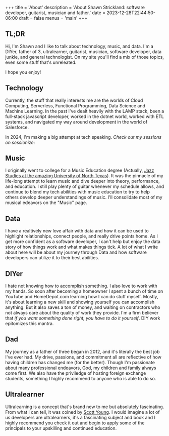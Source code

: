 +++
title = 'About'
description = 'About Shawn Strickland: software developer, guitarist, musician and father.'
date = 2023-12-28T22:44:50-06:00
draft = false
menus = 'main'
+++

## TL;DR
Hi, I'm Shawn and I like to talk about technology, music, and data. I'm a DIYer,
father of 3, ultralearner, guitarist, musician, software developer, data junkie,
and general technologist. On my site you'll find a mix of those topics, even some stuff that's unreleated.

I hope you enjoy!

## Technology
Currently, the stuff that really interests me are the worlds of Cloud Computing, Serverless, Functional Programming, Data Science and
Machine Learning. In the past I've dealt heavily with the LAMP stack, been a full-stack javascript developer, worked in the dotnet world, worked with ETL systems,
and navigated my way around development in the world of Salesforce.

In 2024, I'm making a big attempt at tech speaking.
_Check out my sessions on sessionize:_
<script type="text/javascript" src="https://sessionize.com/api/speaker/sessions/a94e4801-6b77-4c6e-9116-4ed3b9385571/0x0x3fb393x"></script>


## Music
I originally went to college for a Music Education degree (Actually, [Jazz Studies at the amazing University of North Texas](https://music.unt.edu)).
It was the pinnacle of my life-long attempt to learn music and dive deeper into theory, performance, and education. I
still play plenty of guitar whenever my schedule allows, and continue to blend my tech abilities with music education to try
to help others develop deeper understandings of music. I'll consolidate most of my musical edeavors on the "Music" page.

## Data
I have a realtively new love affair with data and how it can be used to highlight relationships, connect people, and really drive
points home. As I get more confident as a software developer, I can't help but enjoy the data story of how things work and what
makes things tick. A lot of what I write about here will be about my journey through Data and how software developers can
utilize it to their best abilities.

## DIYer
I hate not knowing how to accomplish something. I also love to work with my hands. So soon after becoming a homeowner I
spent a bunch of time on YouTube and HomeDepot.com learning how I can do stuff myself. Mostly, it's about learning a new skill
and showing yourself you can accomplish anything. But it also saves a ton of money, and waiting on contractors who
not always care about the quality of work they provide. I'm a firm believer that *if you want something done right, you have to do
it yourself*. DIY work epitomizes this mantra.

## Dad
My journey as a father of three began in 2012, and it's literally the best job I've ever had. My drive, passions, and commitment all
are reflective of how having children has changed me (for the better). Though I'm passionate about many professional endeavors,
God, my children and family always come first. We also have the priviledge of hosting foreign exchange students, something I highly recommend
to anyone who is able to do so.

## Ultralearner
Ultralearning is a concept that's brand new to me but absolutely fascinating. From what I can tell, it was coined by
[Scott Young](https://www.scotthyoung.com/blog/ultralearning/). I would imagine a lot of us developers are ultralearners,
it's a fascinating subject and book and I highly recommend you check it out and begin to apply some of the principals to your
upskilling and continued education.
